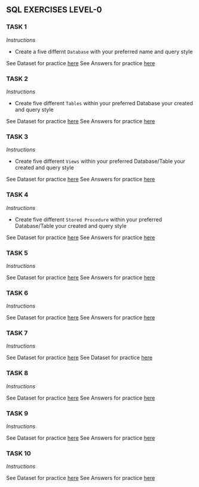 ## SQL EXERCISES LEVEL-0

### TASK 1
*Instructions*
- Create a five differnt `Database` with your preferred name and query style

See Dataset for practice [here](#)
See Answers for practice [here](09-exercise-answers.md)

### TASK 2
*Instructions*
- Create five different `Tables` within your preferred Database your created and query style

See Dataset for practice [here](#)
See Answers for practice [here](09-exercise-answers.md)

### TASK 3
*Instructions*
- Create five different `Views` within your preferred Database/Table your created and query style

See Dataset for practice [here](#)
See Answers for practice [here](09-exercise-answers.md)

### TASK 4
*Instructions*
- Create five different `Stored Procedure` within your preferred Database/Table your created and query style

See Dataset for practice [here](#)
See Answers for practice [here](09-exercise-answers.md)

### TASK 5
*Instructions*

See Dataset for practice [here](#)
See Answers for practice [here](09-exercise-answers.md)

### TASK 6
*Instructions*

See Dataset for practice [here](#)
See Answers for practice [here](09-exercise-answers.md)


### TASK 7
*Instructions*

See Dataset for practice [here](#)
See Dataset for practice [here](09-exercise-answers.md)


### TASK 8
*Instructions*

See Dataset for practice [here](#)
See Answers for practice [here](09-exercise-answers.md)


### TASK 9
*Instructions*

See Dataset for practice [here](#)
See Answers for practice [here](09-exercise-answers.md)


### TASK 10
*Instructions*

See Dataset for practice [here]()
See Answers for practice [here](09-exercise-answers.md)